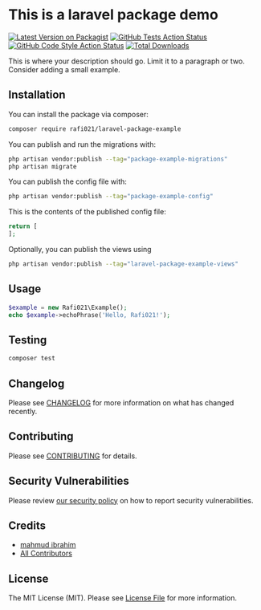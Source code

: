 # This is a laravel package demo

[![Latest Version on Packagist](https://img.shields.io/packagist/v/rafi021/laravel-package-example.svg?style=flat-square)](https://packagist.org/packages/rafi021/laravel-package-example)
[![GitHub Tests Action Status](https://img.shields.io/github/actions/workflow/status/rafi021/laravel-package-example/run-tests.yml?branch=main&label=tests&style=flat-square)](https://github.com/rafi021/laravel-package-example/actions?query=workflow%3Arun-tests+branch%3Amain)
[![GitHub Code Style Action Status](https://img.shields.io/github/actions/workflow/status/rafi021/laravel-package-example/fix-php-code-style-issues.yml?branch=main&label=code%20style&style=flat-square)](https://github.com/rafi021/laravel-package-example/actions?query=workflow%3A"Fix+PHP+code+style+issues"+branch%3Amain)
[![Total Downloads](https://img.shields.io/packagist/dt/rafi021/laravel-package-example.svg?style=flat-square)](https://packagist.org/packages/rafi021/laravel-package-example)

This is where your description should go. Limit it to a paragraph or two. Consider adding a small example.

## Installation

You can install the package via composer:

```bash
composer require rafi021/laravel-package-example
```

You can publish and run the migrations with:

```bash
php artisan vendor:publish --tag="package-example-migrations"
php artisan migrate
```

You can publish the config file with:

```bash
php artisan vendor:publish --tag="package-example-config"
```

This is the contents of the published config file:

```php
return [
];
```

Optionally, you can publish the views using

```bash
php artisan vendor:publish --tag="laravel-package-example-views"
```

## Usage

```php
$example = new Rafi021\Example();
echo $example->echoPhrase('Hello, Rafi021!');
```

## Testing

```bash
composer test
```

## Changelog

Please see [CHANGELOG](CHANGELOG.md) for more information on what has changed recently.

## Contributing

Please see [CONTRIBUTING](CONTRIBUTING.md) for details.

## Security Vulnerabilities

Please review [our security policy](../../security/policy) on how to report security vulnerabilities.

## Credits

- [mahmud ibrahim](https://github.com/rafi021)
- [All Contributors](../../contributors)

## License

The MIT License (MIT). Please see [License File](LICENSE.md) for more information.
